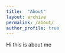 ```yaml
---
title:  "About"
layout: archive
permalink: /about/
author_profile: true
---
```

Hi this is about me
